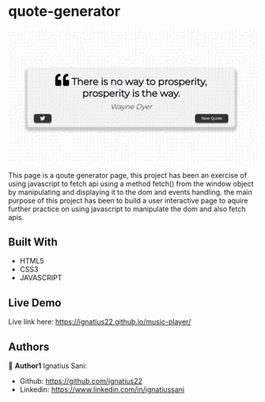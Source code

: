 # quote-generator

![](screenshot.png)

This page is a qoute generator page, this project has been an exercise of using javascript to fetch api using a method fetch() from the window object by manipulating and displaying it to the dom and events handling. the main purpose of this project has been to build a user interactive page to aquire further practice on using javascript to manipulate the dom and also fetch apis.

## Built With

- HTML5
- CSS3
- JAVASCRIPT


## Live Demo

Live link here: https://ignatius22.github.io/music-player/


## Authors

👤 **Author1**
Ignatius Sani:
- Github: https://github.com/ignatius22 
- Linkedin: https://www.linkedin.com/in/ignatiussani 

